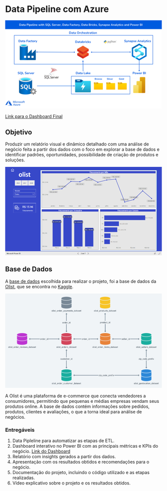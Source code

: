 # Data Pipeline com Azure

<p align="center">
  <img src="Images\Data Pipeline Azure Architecture.png" alt="Data Pipeline" width="600">
</p>


[Link para o Dashboard Final](https://app.powerbi.com/view?r=eyJrIjoiNmUzMWZkMDQtNGM5OS00YTcwLThhNGQtNjg1NzQ5ZGVhMzJjIiwidCI6ImU1YTM3MzU2LTI2MjYtNGI0ZC05NTA5LTdiNmQxODA0ODU5ZiJ9&pageName=ReportSection)

## Objetivo

Produzir um relatório visual e dinâmico detalhado com uma análise de negócio feita a partir dos dados com o foco em explorar a base de dados e identificar padrões, oportunidades, possibilidade de criação de produtos e soluções.


<p align="center">
  <img src="Images\dashboard_2.png" alt="Page 2" width="600">
</p>

## Base de Dados

A [base de dados](https://www.kaggle.com/datasets/olistbr/brazilian-ecommerce) escolhida para realizar o projeto, foi a base de dados da [Olist](https://olist.com/), que se encontra no [Kaggle](https://www.kaggle.com/).

<p align="center">
  <img src="Images\Schema.png" alt="Data Pipeline" width="600">
</p>

A Olist é uma plataforma de e-commerce que conecta vendedores a consumidores, permitindo que pequenas e médias empresas vendam seus produtos online. A base de dados contém informações sobre pedidos, produtos, clientes e avaliações, o que a torna ideal para análise de negócios.

### Entregáveis

1. Data Pipleline para automatizar as etapas de ETL.
2. Dashboard interativo no Power BI com as principais métricas e KPIs do negócio. [Link do Dashboard](https://app.powerbi.com/view?r=eyJrIjoiNmUzMWZkMDQtNGM5OS00YTcwLThhNGQtNjg1NzQ5ZGVhMzJjIiwidCI6ImU1YTM3MzU2LTI2MjYtNGI0ZC05NTA5LTdiNmQxODA0ODU5ZiJ9&pageName=ReportSection)
3. Relatório com insights gerados a partir dos dados.
4. Apresentação com os resultados obtidos e recomendações para o negócio.
5. Documentação do projeto, incluindo o código utilizado e as etapas realizadas.
6. Vídeo explicativo sobre o projeto e os resultados obtidos.